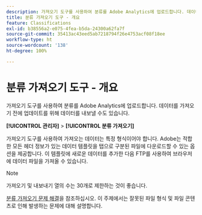 ```yaml
---
description: 가져오기 도구를 사용하여 분류를 Adobe Analytics에 업로드합니다. 데이터를 가져오기 전에 업데이트를 위해 데이터를 내보낼 수도 있습니다.
title: 분류 가져오기 도구 - 개요
feature: Classifications
exl-id: b38556a2-e075-4fea-b5da-24300a62fa7f
source-git-commit: 35413ac43eed5ab7218794f26e4753acf08f18ee
workflow-type: ht
source-wordcount: '138'
ht-degree: 100%

---
```


# 분류 가져오기 도구 - 개요

가져오기 도구를 사용하여 분류를 Adobe Analytics에 업로드합니다. 데이터를 가져오기 전에 업데이트를 위해 데이터를 내보낼 수도 있습니다.

**[!UICONTROL 관리자]** > **[!UICONTROL 분류 가져오기]**

가져오기 도구를 사용하여 가져오는 데이터는 특정 형식이어야 합니다. Adobe는 적합한 모든 헤더 정보가 있는 데이터 템플릿을 탭으로 구분된 파일에 다운로드할 수 있는 옵션을 제공합니다. 이 템플릿에 새로운 데이터를 추가한 다음 FTP를 사용하여 브라우저에 데이터 파일을 가져올 수 있습니다.

>[!NOTE]
>
>가져오기 및 내보내기 열의 수는 30개로 제한하는 것이 좋습니다.

[분류 가져오기 문제 해결](/help/components/classifications/importer/troubleshooting.md)을 참조하십시오. 이 주제에서는 잘못된 파일 형식 및 파일 콘텐츠로 인해 발생하는 문제에 대해 설명합니다.
